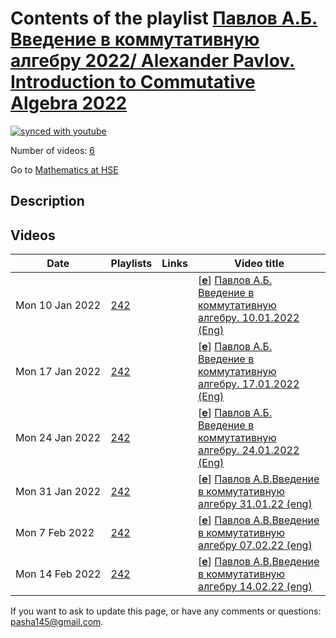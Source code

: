 # Contents of the playlist [Павлов А.Б. Введение в коммутативную алгебру 2022/ Alexander Pavlov. Introduction to Commutative Algebra 2022](https://www.youtube.com/playlist?list=PLq3E5oubNNoDzvDTnKcuLB1Lqr6TY-mCB)

[![synced with youtube](https://img.shields.io/github/last-commit/mathphysschool/mathphysschool.github.io/autoupdate1?label=synced%20with%20youtube)](https://github.com/mathphysschool/mathphysschool.github.io/commits/autoupdate1)

Number of videos: [6](#videos)

Go to [Mathematics at HSE](../README.md)

## Description



## Videos

|Date|Playlists|Links|Video title|
|---|---|---|---|
| Mon&nbsp;10&nbsp;Jan&nbsp;2022 | [242](../playlists/242 "Павлов А.Б. Введение в коммутативную алгебру 2022/ Alexander Pavlov. Introduction to Commutative Algebra 2022") |  | [[**e**](https://studio.youtube.com/video/CMJQqzluMqY/edit "Edit")] [Павлов А.Б. Введение в коммутативную алгебру. 10.01.2022 (Eng)](https://www.youtube.com/watch?v=CMJQqzluMqY&list=PLq3E5oubNNoDzvDTnKcuLB1Lqr6TY-mCB) |
| Mon&nbsp;17&nbsp;Jan&nbsp;2022 | [242](../playlists/242 "Павлов А.Б. Введение в коммутативную алгебру 2022/ Alexander Pavlov. Introduction to Commutative Algebra 2022") |  | [[**e**](https://studio.youtube.com/video/_YHBhXTgFsg/edit "Edit")] [Павлов А.Б. Введение в коммутативную алгебру. 17.01.2022 (Eng)](https://www.youtube.com/watch?v=_YHBhXTgFsg&list=PLq3E5oubNNoDzvDTnKcuLB1Lqr6TY-mCB) |
| Mon&nbsp;24&nbsp;Jan&nbsp;2022 | [242](../playlists/242 "Павлов А.Б. Введение в коммутативную алгебру 2022/ Alexander Pavlov. Introduction to Commutative Algebra 2022") |  | [[**e**](https://studio.youtube.com/video/846YoEPMAjg/edit "Edit")] [Павлов А.Б. Введение в коммутативную алгебру. 24.01.2022 (Eng)](https://www.youtube.com/watch?v=846YoEPMAjg&list=PLq3E5oubNNoDzvDTnKcuLB1Lqr6TY-mCB) |
| Mon&nbsp;31&nbsp;Jan&nbsp;2022 | [242](../playlists/242 "Павлов А.Б. Введение в коммутативную алгебру 2022/ Alexander Pavlov. Introduction to Commutative Algebra 2022") |  | [[**e**](https://studio.youtube.com/video/ETk2bfxUwdE/edit "Edit")] [Павлов А.В.Введение в коммутативную алгебру 31.01.22 (eng)](https://www.youtube.com/watch?v=ETk2bfxUwdE&list=PLq3E5oubNNoDzvDTnKcuLB1Lqr6TY-mCB) |
| Mon&nbsp;7&nbsp;Feb&nbsp;2022 | [242](../playlists/242 "Павлов А.Б. Введение в коммутативную алгебру 2022/ Alexander Pavlov. Introduction to Commutative Algebra 2022") |  | [[**e**](https://studio.youtube.com/video/ehRxazaYAvM/edit "Edit")] [Павлов А.В.Введение в коммутативную алгебру 07.02.22 (eng)](https://www.youtube.com/watch?v=ehRxazaYAvM&list=PLq3E5oubNNoDzvDTnKcuLB1Lqr6TY-mCB) |
| Mon&nbsp;14&nbsp;Feb&nbsp;2022 | [242](../playlists/242 "Павлов А.Б. Введение в коммутативную алгебру 2022/ Alexander Pavlov. Introduction to Commutative Algebra 2022") |  | [[**e**](https://studio.youtube.com/video/W1S-Rnd4PaQ/edit "Edit")] [Павлов А.В.Введение в коммутативную алгебру 14.02.22 (eng)](https://www.youtube.com/watch?v=W1S-Rnd4PaQ&list=PLq3E5oubNNoDzvDTnKcuLB1Lqr6TY-mCB) |


 If you want to ask to update this page, or have any comments or questions: <pasha145@gmail.com>.